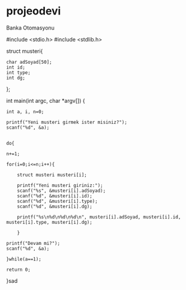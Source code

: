 # projeodevi
Banka Otomasyonu

#include <stdio.h>
#include <stdlib.h>

struct musteri{
	
	char adSoyad[50];
	int id;
	int type;
	int dg;
	
};

int main(int argc, char *argv[]) {

	
	int a, i, n=0;
	
	printf("Yeni musteri girmek ister misiniz?");
	scanf("%d", &a);
	
	
	do{
		
	n+=1;
	
	for(i=0;i<=n;i++){
		
		struct musteri musteri[i];
		
		printf("Yeni musteri giriniz:");
		scanf("%s", &musteri[i].adSoyad);
		scanf("%d", &musteri[i].id);
		scanf("%d", &musteri[i].type);
		scanf("%d", &musteri[i].dg);
		
		printf("%s\n%d\n%d\n%d\n", musteri[i].adSoyad, musteri[i].id, musteri[i].type, musteri[i].dg);
		
		}
		
	printf("Devam mi?");
	scanf("%d", &a);
	
	}while(a==1);
	
	return 0;
}sad
